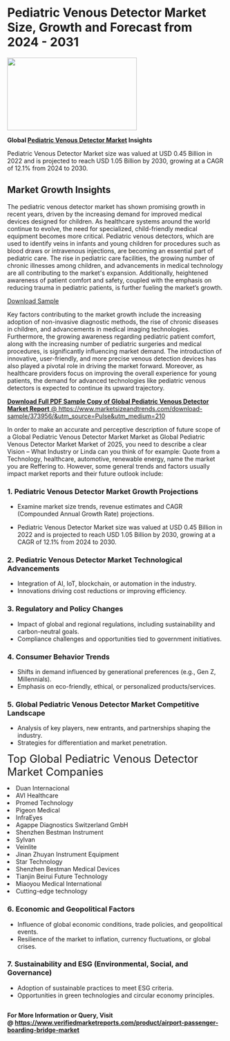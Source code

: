 <H1>Pediatric Venous Detector Market Size, Growth and Forecast from 2024 - 2031</H1><img class="aligncenter size-medium wp-image-584254" src="https://thirdeyenews.in/wp-content/uploads/2024/09/Global-Market-Research-300x168.jpeg" alt="" width="300" height="168" /><p><strong>Global&nbsp;<a href="https://www.marketsizeandtrends.com/download-sample/373956/&amp;utm_source=Pulse&amp;utm_medium=210">Pediatric Venous Detector Market</a> Insights</strong></p><p>Pediatric Venous Detector Market size was valued at USD 0.45 Billion in 2022 and is projected to reach USD 1.05 Billion by 2030, growing at a CAGR of 12.1% from 2024 to 2030.</p><p><h2>Market Growth Insights</h2> <p>The pediatric venous detector market has shown promising growth in recent years, driven by the increasing demand for improved medical devices designed for children. As healthcare systems around the world continue to evolve, the need for specialized, child-friendly medical equipment becomes more critical. Pediatric venous detectors, which are used to identify veins in infants and young children for procedures such as blood draws or intravenous injections, are becoming an essential part of pediatric care. The rise in pediatric care facilities, the growing number of chronic illnesses among children, and advancements in medical technology are all contributing to the market's expansion. Additionally, heightened awareness of patient comfort and safety, coupled with the emphasis on reducing trauma in pediatric patients, is further fueling the market’s growth.</p> <p><a href="#">Download Sample</a></p> <p>Key factors contributing to the market growth include the increasing adoption of non-invasive diagnostic methods, the rise of chronic diseases in children, and advancements in medical imaging technologies. Furthermore, the growing awareness regarding pediatric patient comfort, along with the increasing number of pediatric surgeries and medical procedures, is significantly influencing market demand. The introduction of innovative, user-friendly, and more precise venous detection devices has also played a pivotal role in driving the market forward. Moreover, as healthcare providers focus on improving the overall experience for young patients, the demand for advanced technologies like pediatric venous detectors is expected to continue its upward trajectory.</p> <p><a href="#"></p><p><span class=""><strong>Download Full PDF Sample Copy of Global Pediatric Venous Detector Market Report</strong> @ <a href="https://www.marketsizeandtrends.com/download-sample/373956/&amp;utm_source=Pulse&amp;utm_medium=210" target="_blank">https://www.marketsizeandtrends.com/download-sample/373956/&amp;utm_source=Pulse&amp;utm_medium=210</a></span></p><p>In order to make an accurate and perceptive description of future scope of a Global&nbsp;Pediatric Venous Detector Market Market as Global&nbsp;Pediatric Venous Detector Market Market of 2025, you need to describe a clear Vision &ndash; What Industry or Linda can you think of for example: Quote from a Technology, healthcare, automotive, renewable energy, name the market you are Reffering to. However, some general trends and factors usually impact market reports and their future outlook include:</p><h3>1.&nbsp;<strong>Pediatric Venous Detector Market Growth Projections</strong></h3><ul><li>Examine market size trends, revenue estimates and CAGR (Compounded Annual Growth Rate) projections.</li><li><p>Pediatric Venous Detector Market size was valued at USD 0.45 Billion in 2022 and is projected to reach USD 1.05 Billion by 2030, growing at a CAGR of 12.1% from 2024 to 2030.</p></li></ul><h3>2.&nbsp;<strong>Pediatric Venous Detector Market Technological Advancements</strong></h3><ul><li>Integration of AI, IoT, blockchain, or automation in the industry.</li><li>Innovations driving cost reductions or improving efficiency.</li></ul><h3>3.&nbsp;<strong>Regulatory and Policy Changes</strong></h3><ul><li>Impact of global and regional regulations, including sustainability and carbon-neutral goals.</li><li>Compliance challenges and opportunities tied to government initiatives.</li></ul><h3>4.&nbsp;<strong>Consumer Behavior Trends</strong></h3><ul><li>Shifts in demand influenced by generational preferences (e.g., Gen Z, Millennials).</li><li>Emphasis on eco-friendly, ethical, or personalized products/services.</li></ul><h3>5.&nbsp;<strong>Global Pediatric Venous Detector Market Competitive Landscape</strong></h3><ul><li>Analysis of key players, new entrants, and partnerships shaping the industry.</li><li>Strategies for differentiation and market penetration.</li></ul><p data-pm-slice="1 1 []"><span style="color: inherit; font-family: inherit; font-size: 25px;">Top Global Pediatric Venous Detector Market Companies</span></p><div class="" data-test-id=""><p><li>Duan Internacional</li><li> AVI Healthcare</li><li> Promed Technology</li><li> Pigeon Medical</li><li> InfraEyes</li><li> Agappe Diagnostics Switzerland GmbH</li><li> Shenzhen Bestman Instrument</li><li> Sylvan</li><li> Veinlite</li><li> Jinan Zhuyan Instrument Equipment</li><li> Star Technology</li><li> Shenzhen Bestman Medical Devices</li><li> Tianjin Beirui Future Technology</li><li> Miaoyou Medical International</li><li> Cutting-edge technology</li></p></div><h3>6.&nbsp;<strong>Economic and Geopolitical Factors</strong></h3><ul><li>Influence of global economic conditions, trade policies, and geopolitical events.</li><li>Resilience of the market to inflation, currency fluctuations, or global crises.</li></ul><h3>7.&nbsp;<strong>Sustainability and ESG (Environmental, Social, and Governance)</strong></h3><ul><li>Adoption of sustainable practices to meet ESG criteria.</li><li>Opportunities in green technologies and circular economy principles.</li></ul><h2><strong style="font-size: 14px;">For More Information or Query, Visit @&nbsp;</strong><a style="background-color: #ffffff; font-size: 14px;" href="https://www.marketsizeandtrends.com/report/pediatric-venous-detector-market/" target="_blank">https://www.verifiedmarketreports.com/product/airport-passenger-boarding-bridge-market</a></h2>
